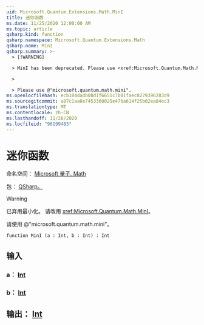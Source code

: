 ```yaml
---
uid: Microsoft.Quantum.Extensions.Math.MinI
title: 迷你函数
ms.date: 11/25/2020 12:00:00 AM
ms.topic: article
qsharp.kind: function
qsharp.namespace: Microsoft.Quantum.Extensions.Math
qsharp.name: MinI
qsharp.summary: >-
  > [!WARNING]

  > MinI has been deprecated. Please use <xref:Microsoft.Quantum.Math.MinI> instead.

  >

  > Please use @"microsoft.quantum.math.mini".
ms.openlocfilehash: ecb104dadb08d1f6651c7b01faec8229396283d9
ms.sourcegitcommit: a87c1aa8e7453360025e47ba614f25b02ea84ec3
ms.translationtype: MT
ms.contentlocale: zh-CN
ms.lasthandoff: 11/26/2020
ms.locfileid: "96199483"
---
```

# <a name="mini-function"></a>迷你函数

命名空间： [Microsoft 量子. Math](xref:Microsoft.Quantum.Extensions.Math)

包： [QSharp。](https://nuget.org/packages/Microsoft.Quantum.QSharp.Core)


> [!WARNING]
> 已弃用最小化。 请改用 <xref:Microsoft.Quantum.Math.MinI>。
>
> 请使用 @"microsoft.quantum.math.mini"。



```qsharp
function MinI (a : Int, b : Int) : Int
```


## <a name="input"></a>输入

### <a name="a--int"></a>a： [Int](xref:microsoft.quantum.lang-ref.int)




### <a name="b--int"></a>b： [Int](xref:microsoft.quantum.lang-ref.int)





## <a name="output--int"></a>输出： [Int](xref:microsoft.quantum.lang-ref.int)

